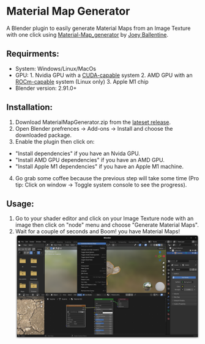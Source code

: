 # Material Map Generator

  
A Blender plugin to easily generate Material Maps from an Image Texture with one click using [Material-Map_generator](https://github.com/joeyballentine/Material-Map-Generator) by [Joey Ballentine](https://github.com/joeyballentine).

## Requirments:
* System: Windows/Linux/MacOs
* GPU: 
		1. Nvidia GPU with a [CUDA-capable](https://developer.nvidia.com/cuda-zone) system 
		2. AMD GPU with an [ROCm-capable](https://rocmdocs.amd.com/en/latest/Installation_Guide/Installation_new.html) system (Linux only) 
		3. Apple M1 chip
* Blender version: 2.91.0+

## Installation:
1. Download MaterialMapGenerator.zip from the [lateset release](https://github.com/YahiaAngelo/MaterialMapGenerator/releases/latest).
2. Open Blender prefrences -> Add-ons -> Install and choose the downloaded package.
3. Enable the plugin then click on: 
* "Install dependencies" if you have an Nvida GPU.
* "Install AMD GPU dependencies" if you have an AMD GPU.
* "Install Apple M1 dependencies" if you have an Apple M1 machine.
4. Go grab some coffee because the previous step will take some time (Pro tip: Click on window -> Toggle system console to see the progress).

## Usage:

1. Go to your shader editor and click on your Image Texture node with an image then click on "node" menu and choose "Generate Material Maps".
2. Wait for a couple of seconds and Boom! you have Material Maps!
![Preview1](https://github.com/YahiaAngelo/MaterialMapGenerator/blob/master/preview/preview1.png?raw=true)
